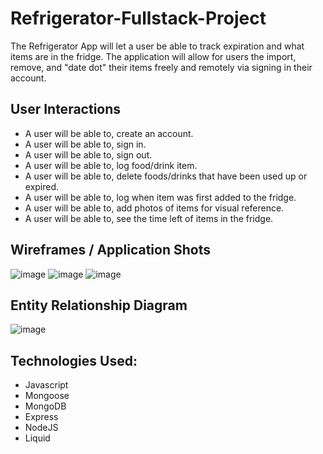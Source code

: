 # Refrigerator-Fullstack-Project

The Refrigerator App will let a user be able to track expiration and what items are in the fridge. The application will allow for users the import, remove, and "date dot" their items freely and remotely via signing in their account.

## User Interactions
- A user will be able to, create an account. 
- A user will be able to, sign in.
- A user will be able to, sign out.
- A user will be able to, log food/drink item.
- A user will be able to, delete foods/drinks that have been used up or expired.
- A user will be able to, log when item was first added to the fridge.
- A user will be able to, add photos of items for visual reference.
- A user will be able to, see the time left of items in the fridge.

## Wireframes / Application Shots
![image](https://user-images.githubusercontent.com/106713788/214065447-16acf7b0-2e02-4381-810c-87f88dcaa935.png)
![image](https://user-images.githubusercontent.com/106713788/214067874-fadb70f6-a0cf-4538-b5bd-643711c69b1d.png)
![image](https://user-images.githubusercontent.com/106713788/214073501-784d818e-b7ac-42d6-ae2f-c625bb30bda3.png)



## Entity Relationship Diagram

![image](https://user-images.githubusercontent.com/106713788/214084552-fadd79d3-8d17-40b0-a773-10c55bb4d1bf.png)


## Technologies Used:
- Javascript
- Mongoose
- MongoDB
- Express
- NodeJS
- Liquid
